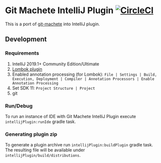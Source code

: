 # Git Machete IntelliJ Plugin [![CircleCI](https://circleci.com/gh/VirtusLab/git-machete-intellij-plugin/tree/master.svg?style=shield&circle-token=3ba295982e665ead39e6d097bc3859d5a2e2b124)](https://circleci.com/gh/VirtusLab/git-machete-intellij-plugin/tree/master)

This is a port of [git-machete](https://github.com/VirtusLab/git-machete) into IntelliJ plugin.

## Development

### Requirements
1. IntelliJ 2019.1+ Community Edition/Ultimate 
2. [Lombok plugin](https://plugins.jetbrains.com/plugin/6317-lombok/)
3. Enabled annotation processing (for Lombok): `File | Settings | Build, Execution, Deployment | Compiler | Annotation Processors | Enable Annotation Processing`
4. Set SDK 11: `Project Structure | Project`
5. git

### Run/Debug

To run an instance of IDE with Git Machete IntelliJ Plugin execute 
`intellijPlugin:runIde` gradle task.

### Generating plugin zip

To generate a plugin archive run `intellijPlugin:buildPlugin` gradle task. The resulting file will be available under `intellijPlugin/build/distributions`.